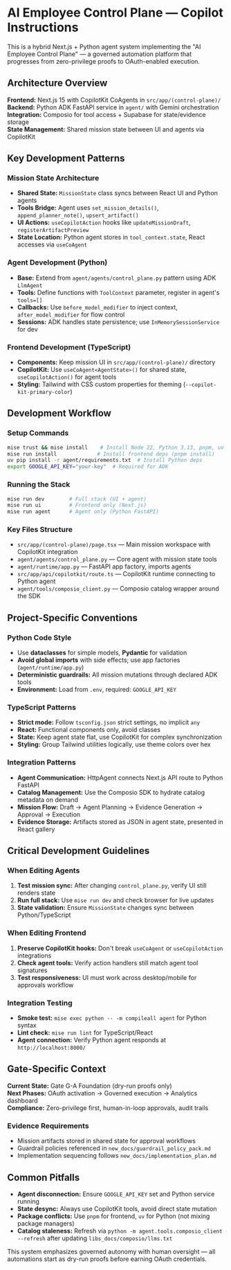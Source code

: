# AI Employee Control Plane — Copilot Instructions

This is a hybrid Next.js + Python agent system implementing the "AI Employee Control Plane" — a governed automation platform that progresses from zero-privilege proofs to OAuth-enabled execution.

## Architecture Overview

**Frontend:** Next.js 15 with CopilotKit CoAgents in `src/app/(control-plane)/`  
**Backend:** Python ADK FastAPI service in `agent/` with Gemini orchestration  
**Integration:** Composio for tool access + Supabase for state/evidence storage  
**State Management:** Shared mission state between UI and agents via CopilotKit

## Key Development Patterns

### Mission State Architecture

- **Shared State:** `MissionState` class syncs between React UI and Python agents
- **Tools Bridge:** Agent uses `set_mission_details()`, `append_planner_note()`, `upsert_artifact()`
- **UI Actions:** `useCopilotAction` hooks like `updateMissionDraft`, `registerArtifactPreview`
- **State Location:** Python agent stores in `tool_context.state`, React accesses via `useCoAgent`

### Agent Development (Python)

- **Base:** Extend from `agent/agents/control_plane.py` pattern using ADK `LlmAgent`
- **Tools:** Define functions with `ToolContext` parameter, register in agent's `tools=[]`
- **Callbacks:** Use `before_model_modifier` to inject context, `after_model_modifier` for flow control
- **Sessions:** ADK handles state persistence; use `InMemorySessionService` for dev

### Frontend Development (TypeScript)

- **Components:** Keep mission UI in `src/app/(control-plane)/` directory
- **CopilotKit:** Use `useCoAgent<AgentState>()` for shared state, `useCopilotAction()` for agent tools
- **Styling:** Tailwind with CSS custom properties for theming (`--copilot-kit-primary-color`)

## Development Workflow

### Setup Commands

```bash
mise trust && mise install    # Install Node 22, Python 3.13, pnpm, uv
mise run install             # Install frontend deps (pnpm install)
uv pip install -r agent/requirements.txt  # Install Python deps
export GOOGLE_API_KEY="your-key"  # Required for ADK
```

### Running the Stack

```bash
mise run dev        # Full stack (UI + agent)
mise run ui         # Frontend only (Next.js)
mise run agent      # Agent only (Python FastAPI)
```

### Key Files Structure

- `src/app/(control-plane)/page.tsx` — Main mission workspace with CopilotKit integration
- `agent/agents/control_plane.py` — Core agent with mission state tools
- `agent/runtime/app.py` — FastAPI app factory, imports agents
- `src/app/api/copilotkit/route.ts` — CopilotKit runtime connecting to Python agent
- `agent/tools/composio_client.py` — Composio catalog wrapper around the SDK

## Project-Specific Conventions

### Python Code Style

- Use **dataclasses** for simple models, **Pydantic** for validation
- **Avoid global imports** with side effects; use app factories (`agent/runtime/app.py`)
- **Deterministic guardrails:** All mission mutations through declared ADK tools
- **Environment:** Load from `.env`, required: `GOOGLE_API_KEY`

### TypeScript Patterns

- **Strict mode:** Follow `tsconfig.json` strict settings, no implicit `any`
- **React:** Functional components only, avoid classes
- **State:** Keep agent state flat, use CopilotKit for complex synchronization
- **Styling:** Group Tailwind utilities logically, use theme colors over hex

### Integration Patterns

- **Agent Communication:** HttpAgent connects Next.js API route to Python FastAPI
- **Catalog Management:** Use the Composio SDK to hydrate catalog metadata on demand
- **Mission Flow:** Draft → Agent Planning → Evidence Generation → Approval → Execution
- **Evidence Storage:** Artifacts stored as JSON in agent state, presented in React gallery

## Critical Development Guidelines

### When Editing Agents

1. **Test mission sync:** After changing `control_plane.py`, verify UI still renders state
2. **Run full stack:** Use `mise run dev` and check browser for live updates
3. **State validation:** Ensure `MissionState` changes sync between Python/TypeScript

### When Editing Frontend

1. **Preserve CopilotKit hooks:** Don't break `useCoAgent` or `useCopilotAction` integrations
2. **Check agent tools:** Verify action handlers still match agent tool signatures
3. **Test responsiveness:** UI must work across desktop/mobile for approvals workflow

### Integration Testing

- **Smoke test:** `mise exec python -- -m compileall agent` for Python syntax
- **Lint check:** `mise run lint` for TypeScript/React
- **Agent connection:** Verify Python agent responds at `http://localhost:8000/`

## Gate-Specific Context

**Current State:** Gate G-A Foundation (dry-run proofs only)  
**Next Phases:** OAuth activation → Governed execution → Analytics dashboard  
**Compliance:** Zero-privilege first, human-in-loop approvals, audit trails

### Evidence Requirements

- Mission artifacts stored in shared state for approval workflows
- Guardrail policies referenced in `new_docs/guardrail_policy_pack.md`
- Implementation sequencing follows `new_docs/implementation_plan.md`

## Common Pitfalls

- **Agent disconnection:** Ensure `GOOGLE_API_KEY` set and Python service running
- **State desync:** Always use CopilotKit tools, avoid direct state mutation
- **Package conflicts:** Use `pnpm` for frontend, `uv` for Python (not mixing package managers)
- **Catalog staleness:** Refresh via `python -m agent.tools.composio_client --refresh` after updating `libs_docs/composio/llms.txt`

This system emphasizes governed autonomy with human oversight — all automations start as dry-run proofs before earning OAuth credentials.
